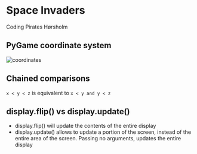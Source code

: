 # Space Invaders
Coding Pirates Hørsholm

## PyGame coordinate system
![coordinates](http://thepythongamebook.com/_media/en:part2:pygame-coordinates2.png)

## Chained comparisons
`x < y < z` is equivalent to `x < y and y < z`

## display.flip() vs display.update()
- display.flip() will update the contents of the entire display
- display.update() allows to update a portion of the screen, instead of the entire area of the screen. Passing no arguments, updates the entire display
